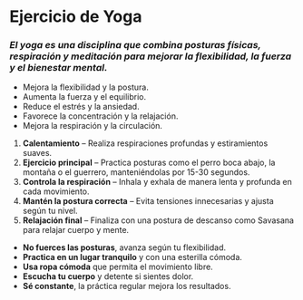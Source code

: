 # Ejercicio de  Yoga

### *El yoga es una disciplina que combina posturas físicas, respiración y meditación para mejorar la flexibilidad, la fuerza y el bienestar mental.*

- Mejora la flexibilidad y la postura.
- Aumenta la fuerza y el equilibrio.
- Reduce el estrés y la ansiedad.
- Favorece la concentración y la relajación.
- Mejora la respiración y la circulación.

1. **Calentamiento** – Realiza respiraciones profundas y estiramientos suaves.
2. **Ejercicio principal** – Practica posturas como el perro boca abajo, la montaña o el guerrero, manteniéndolas por 15-30 segundos.
3. **Controla la respiración** – Inhala y exhala de manera lenta y profunda en cada movimiento.
4. **Mantén la postura correcta** – Evita tensiones innecesarias y ajusta según tu nivel.
5. **Relajación final** – Finaliza con una postura de descanso como Savasana para relajar cuerpo y mente.

- **No fuerces las posturas**, avanza según tu flexibilidad.
- **Practica en un lugar tranquilo** y con una esterilla cómoda.
- **Usa ropa cómoda** que permita el movimiento libre.
- **Escucha tu cuerpo** y detente si sientes dolor.
- **Sé constante**, la práctica regular mejora los resultados.